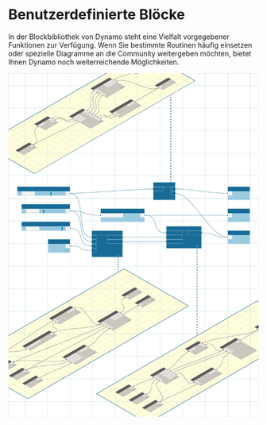 

# Benutzerdefinierte Blöcke

In der Blockbibliothek von Dynamo steht eine Vielfalt vorgegebener Funktionen zur Verfügung. Wenn Sie bestimmte Routinen häufig einsetzen oder spezielle Diagramme an die Community weitergeben möchten, bietet Ihnen Dynamo noch weiterreichende Möglichkeiten.

![IMAGE](images/9/customNodes_cover01.jpg)

